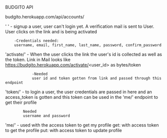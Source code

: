 BUDGITO API

budgito.herokuapp.com/api/accounts/

' ' - signup a user, user can't login yet. A verification mail is sent to User.
        User clicks on the link and is being activated
        
        -Credentials needed: 
        username, email, first_name, last_name, password, confirm_password
        
'activate/' - When the user clicks the link the user's id is collected as well as the token.
             Link in Mail looks like 
             https://budgito.herokuapp.com/activate/<user_id> as bytes/token
             
                -Needed
                user id and token gotten from link and passed through this endpoint
                
'token/' - to login a user, the user credentials are passed in here and an access_token is gotten
            and this token can be used in the 'me/' endpoint to get their profile
            
            Needed
            username and password
            
'me/' - used with the access token to get my profile
        get: with access token to get the profile
        put: with access token to update profile